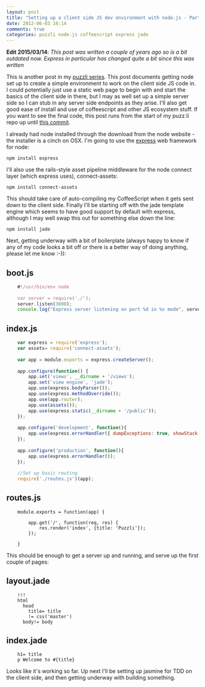```yaml
---
layout: post
title: "Setting up a client side JS dev environment with node.js - Part 1"
date: 2012-06-03 16:14
comments: true
categories: puzzli node.js coffeescript express jade
---
```


**Edit 2015/03/14**: *This post was written a couple of years ago so is a bit outdated now. Express in particular has changed quite a bit since this was written*

This is another post in my [puzzli series][1]. This post documents getting node set up to create a simple environment to work on the client side JS code in. I could potentially just use a static web page to begin with and start the basics of the client side in there, but I may as well set up a simple server side so I can stub in any server side endpoints as they arise. I'll also get good ease of install and use of coffeescript and other JS ecosystem stuff. If you want to see the final code, this post runs from the start of my puzz.li repo up until [this commit][2].

I already had node installed through the download from the node website - the installer is a cinch on OSX. I'm going to use the [express][3] web framework for node:

`npm install express`

I'll also use the rails-style asset pipeline middleware for the node connect layer (which express uses), connect-assets:

`npm install connect-assets`

This should take care of auto-compiling my CoffeeScript when it gets sent down to the client side. Finally I'll be starting off with the jade template engine which seems to have good support by default with express, although I may well swap this out for something else down the line:

`npm install jade`

Next, getting underway with a bit of boilerplate (always happy to know if any of my code looks a bit off or there is a better way of doing anything, please let me know :-)):

## boot.js

``` javascript
    #!/usr/bin/env node 
    
    var server = require('./'); 
    server.listen(3000); 
    console.log("Express server listening on port %d in %s mode", server.address().port, server.settings.env);
```
    

## index.js

``` javascript
    var express = require('express');
    var assets= require('connect-assets');
    
    var app = module.exports = express.createServer();
    
    app.configure(function() {
        app.set('views', __dirname + '/views');
        app.set('view engine', 'jade');
        app.use(express.bodyParser());
        app.use(express.methodOverride());
        app.use(app.router);
        app.use(assets());
        app.use(express.static(__dirname + '/public'));
    });
    
    app.configure('development', function(){
        app.use(express.errorHandler({ dumpExceptions: true, showStack: true })); 
    });
    
    app.configure('production', function(){
        app.use(express.errorHandler()); 
    });
    
    //Set up basic routing
    require('./routes.js')(app);
```

## routes.js

```
    module.exports = function(app) {
    
        app.get('/', function(req, res) {
            res.render('index', {title: 'Puzzli'});
        });
    
    }
```

This should be enough to get a server up and running, and serve up the first couple of pages:

## layout.jade

``` jade
    !!!
    html
      head
        title= title
        != css('master')
      body!= body
```

## index.jade

``` jade
    h1= title
    p Welcome to #{title}
```

Looks like it's working so far. Up next I'll be setting up jasmine for TDD on the client side, and then getting underway with building something.

 [1]: http://www.actionshrimp.com/bloc/categories/puzzli/
 [2]: https://github.com/actionshrimp/puzz.li/commit/2d44c2c6d8d1a52f724fa5099e2e3741149681bc
 [3]: http://expressjs.com
